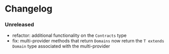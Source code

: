 # Changelog

### Unreleased

- refactor: additional functionality on the `Contracts` type
- fix: multi-provider methods that return `Domains` now return the
  `T extends Domain` type associated with the multi-provider

